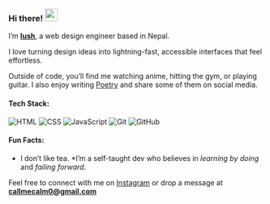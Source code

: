 ### Hi there! <img src="https://emojis.slackmojis.com/emojis/images/1536351075/4594/blob-wave.gif" width="25"/>

I’m [**Iush**](), a web design engineer based in Nepal.

I love turning design ideas into lightning-fast, accessible interfaces that feel effortless.

Outside of code, you’ll find me watching anime, hitting the gym, or playing guitar. I also enjoy writing [Poetry]() and share some of them on social media.

#### Tech Stack:

![HTML](https://img.shields.io/badge/-HTML5-E34F26?style=flat&logo=html5&logoColor=fff)
![CSS](https://img.shields.io/badge/-CSS3-1572B6?style=flat&logo=css3)
![JavaScript](https://img.shields.io/badge/-JavaScript-F7DF1E?style=flat&logo=javascript&logoColor=000)
![Git](https://img.shields.io/badge/-Git-F05032?style=flat&logo=git&logoColor=fff)
![GitHub](https://img.shields.io/badge/-GitHub-181717?style=flat&logo=github)

#### Fun Facts:

* I don’t like tea.
*I’m a self-taught dev who believes in *learning by doing* and *failing forward*.

Feel free to connect with me on [Instagram](https://instagram.com/theonlycalm) or drop a message at **callmecalm0@gmail.com**
